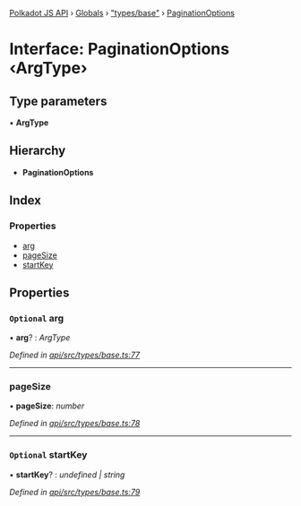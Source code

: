 [Polkadot JS API](../README.md) › [Globals](../globals.md) › ["types/base"](../modules/_types_base_.md) › [PaginationOptions](_types_base_.paginationoptions.md)

# Interface: PaginationOptions ‹**ArgType**›

## Type parameters

▪ **ArgType**

## Hierarchy

* **PaginationOptions**

## Index

### Properties

* [arg](_types_base_.paginationoptions.md#optional-arg)
* [pageSize](_types_base_.paginationoptions.md#pagesize)
* [startKey](_types_base_.paginationoptions.md#optional-startkey)

## Properties

### `Optional` arg

• **arg**? : *ArgType*

*Defined in [api/src/types/base.ts:77](https://github.com/polkadot-js/api/blob/219e928c01/packages/api/src/types/base.ts#L77)*

___

###  pageSize

• **pageSize**: *number*

*Defined in [api/src/types/base.ts:78](https://github.com/polkadot-js/api/blob/219e928c01/packages/api/src/types/base.ts#L78)*

___

### `Optional` startKey

• **startKey**? : *undefined | string*

*Defined in [api/src/types/base.ts:79](https://github.com/polkadot-js/api/blob/219e928c01/packages/api/src/types/base.ts#L79)*
